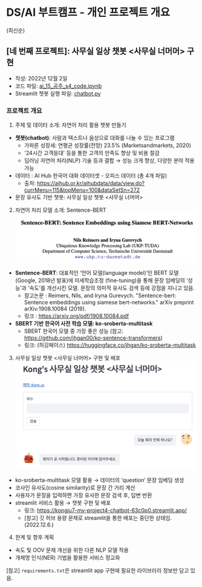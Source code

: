 
# DS/AI 부트캠프 - 개인 프로젝트 개요 
(최신순)


## [네 번째 프로젝트]: 사무실 일상 챗봇 <사무실 너머머> 구현  
- 작성: 2022년 12월 2일   
- 코드 파일: [ai_15_공주_s4_code.ipynb](https://github.com/kongju7/my_project4/blob/master/ai_15_%EA%B3%B5%EC%A3%BC_s4_code.ipynb)
- Streamlit 챗봇 실행 파일: [chatbot.py](https://github.com/kongju7/my_project4/blob/master/chatbot.py)


### 프로젝트 개요

1. 주제 및 데이터 소개: 자연어 처리 활용 챗봇 만들기 
  - **챗봇(chatbot)**: 사람과 텍스트나 음성으로 대화를 나눌 수 있는 프로그램 
     - 가파른 성장세: 연평균 성장률(전망) 23.5% (Marketsandmarkets, 2020)
     - '24시간 고객응대' 등을 통한 고객의 만족도 향상 및 비용 절감 
     - 딥러닝 자연어 처리(NLP) 기술 등과 결합 → 성능 크게 향상, 다양한 분야 적용 가능 
  - 데이터 : AI Hub 한국어 대화 데이터셋 - 오피스 데이터 (총 4개 파일)
     - 출처: https://aihub.or.kr/aihubdata/data/view.do?currMenu=115&topMenu=100&dataSetSn=272
  - 문장 유사도 기반 챗봇: 사무실 일상 챗봇 <사무실 너머머>

2. 자연어 처리 모델 소개: Sentence-BERT 
![SBERT 논문](./img/SBERT_paper.png "SBERT 논문")
  - **Sentence-BERT**: 대표적인 ‘언어 모델(language model)’인 BERT 모델(Google, 2018년 발표)에 미세학습조정 (fine-tuning)을 통해 문장 임베딩의 ‘성능’과 ‘속도’를 개선시킨 모델. 문장의 의미적 유사도 검색 등에 강점을 지니고 있음. 
    - 참고논문 : Reimers, Nils, and Iryna Gurevych. "Sentence-bert: Sentence embeddings using siamese bert-networks." arXiv preprint arXiv:1908.10084 (2019).
    - 링크 : https://arxiv.org/pdf/1908.10084.pdf 
  - **SBERT 기반 한국어 사전 학습 모델: ko-sroberta-multitask**
    - SBERT 한국어 모델 중 가장 좋은 성능 (참고: https://github.com/jhgan00/ko-sentence-transformers)
    - 링크: (허깅페이스) https://huggingface.co/jhgan/ko-sroberta-multitask

3. 사무실 일상 챗봇 <사무실 너머머> 구현 및 배포 
![챗봇](./img/chatbot.png "챗봇")  
  - ko-sroberta-multitask 모델 활용 → 데이터의 ’question’ 문장 임베딩 생성
  - 코사인 유사도(cosine similarity)로 문장 간 거리 계산 
  - 사용자가 문장을 입력하면 가장 유사한 문장 검색 후, 답변 반환
  - streamlit 서비스 활용 → 챗봇 구현 및 배포
    - 링크: https://kongju7-my-project4-chatbot-63c0p0.streamlit.app/ 
    - [참고] 깃 허브 용량 문제로 streamlit을 통한 배포는 중단한 상태임. (2022.12.6.)  

4. 한계 및 향후 계획 
  - 속도 및 OOV 문제 개선을 위한 다른 NLP 모델 적용
  - 개체명 인식(NER) 기법을 활용한 서비스 정교화 

[참고] `requirements.txt`은 streamlit app 구현에 필요한 라이브러리 정보만 담고 있음. 
